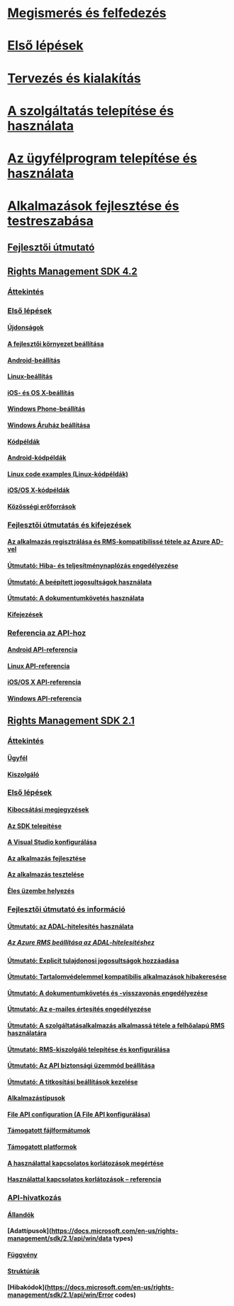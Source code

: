 # [Megismerés és felfedezés](/rights-management/understand-explore/azure-rights-management)
# [Első lépések](/rights-management/get-started/requirements-azure-rms)
# [Tervezés és kialakítás](/rights-management/plan-design/deployment-roadmap)
# [A szolgáltatás telepítése és használata](/rights-management/deploy-use/activate-service)
# [Az ügyfélprogram telepítése és használata](/rights-management/rms-client/use-client)
# [Alkalmazások fejlesztése és testreszabása](developers-guide.md)
## [Fejlesztői útmutató](developers-guide.md)
## [Rights Management SDK 4.2](active-directory-rights-management-services-multi-platform-thin-client-sdk-portal.md)
### [Áttekintés](overview.md)
### [Első lépések](get-started.md)
#### [Újdonságok](release-notes.md)
#### [A fejlesztői környezet beállítása](setup-Developer-environment.md)
#### [Android-beállítás](android-sdk.md)
#### [Linux-beállítás](linux-setup.md)
#### [iOS- és OS X-beállítás](ios-sdk.md)
#### [Windows Phone-beállítás](windows-phone-apps.md)
#### [Windows Áruház beállítása](winrt-sdk.md)
#### [Kódpéldák](code-examples.md)
#### [Android-kódpéldák](android-code.md)
#### [Linux code examples (Linux-kódpéldák)](linux-c-code-examples.md)
#### [iOS/OS X-kódpéldák](ios-os-x-code-examples.md)
#### [Közösségi erőforrások](community-resources.md)
### [Fejlesztői útmutatás és kifejezések](core-concepts.md)
#### [Az alkalmazás regisztrálása és RMS-kompatibilissé tétele az Azure AD-vel](authentication-integration.md)
#### [Útmutató: Hiba- és teljesítménynaplózás engedélyezése](enabling-logging.md)
#### [Útmutató: A beépített jogosultságok használata](built-in-rights-usage-restriction-reference.md)
#### [Útmutató: A dokumentumkövetés használata](how-to-use-document-tracking.md)
#### [Kifejezések](terms.md)
### [Referencia az API-hoz](api-reference-4-2.md)
#### [Android API-referencia](android-namespaces.md)
#### [Linux API-referencia](linux-c-api-reference.md)
#### [iOS/OS X API-referencia](/rights-management/sdk/4.2/api/iOS/iOS)
#### [Windows API-referencia](/rights-management/sdk/4.2/api/winrt/Microsoft.RightsManagement)
## [Rights Management SDK 2.1](microsoft-information-protection-and-control-client-portal.md)
### [Áttekintés](ad-rms-overview.md)
#### [Ügyfél](ad-rms-client.md)
#### [Kiszolgáló](ad-rms-server.md)
### [Első lépések](getting-started-with-ad-rms-2-0.md)
#### [Kibocsátási megjegyzések](release-notes-rtm.md)
#### [Az SDK telepítése](install-the-rms-sdk.md)
#### [A Visual Studio konfigurálása](how-to-configure-a-visual-studio-project-to-use-the-ad-rms-sdk-2-0.md)
#### [Az alkalmazás fejlesztése](developing-your-application.md)
#### [Az alkalmazás tesztelése](how-to-set-up-your-test-environment.md)
#### [Éles üzembe helyezés](deploying-your-application.md)
### [Fejlesztői útmutató és információ](Developer-notes.md)
#### [Útmutató: az ADAL-hitelesítés használata](how-to-use-adal-authentication.md)
##### [Az Azure RMS beállítása az ADAL-hitelesítéshez](adal-auth.md)
#### [Útmutató: Explicit tulajdonosi jogosultságok hozzáadása](add-explicit-owner-rights.md)
#### [Útmutató: Tartalomvédelemmel kompatibilis alkalmazások hibakeresése](debugging-applications-that-use-ad-rms.md)
#### [Útmutató: A dokumentumkövetés és -visszavonás engedélyezése](tracking-content.md)
#### [Útmutató: Az e-mailes értesítés engedélyezése](how-to-enable-email-notification.md)
#### [Útmutató: A szolgáltatásalkalmazás alkalmassá tétele a felhőalapú RMS használatára](how-to-use-file-api-with-aadrm-cloud.md)
#### [Útmutató: RMS-kiszolgáló telepítése és konfigurálása](how-to-install-and-configure-an-rms-server.md)
#### [Útmutató: Az API biztonsági üzemmód beállítása](setting-the-api-security-mode-api-mode.md)
#### [Útmutató: A titkosítási beállítások kezelése](working-with-encryption.md)
#### [Alkalmazástípusok](application-types.md)
#### [File API configuration (A File API konfigurálása)](file-api-configuration.md)
#### [Támogatott fájlformátumok](supported-file-formats.md)
#### [Támogatott platformok](supported-platforms.md)
#### [A használattal kapcsolatos korlátozások megértése](understanding-usage-restrictions.md)
#### [Használattal kapcsolatos korlátozások – referencia](usage-restriction-reference.md)
### [API-hivatkozás](api-reference-2-1.md)
#### [Állandók](https://docs.microsoft.com/en-us/rights-management/sdk/2.1/api/win/constants)
#### [Adattípusok](https://docs.microsoft.com/en-us/rights-management/sdk/2.1/api/win/data types)
#### [Függvény](https://docs.microsoft.com/en-us/rights-management/sdk/2.1/api/win/functions)
#### [Struktúrák](https://docs.microsoft.com/en-us/rights-management/sdk/2.1/api/win/structures)
#### [Hibakódok](https://docs.microsoft.com/en-us/rights-management/sdk/2.1/api/win/Error codes)


<!--HONumber=Jun16_HO4-->


